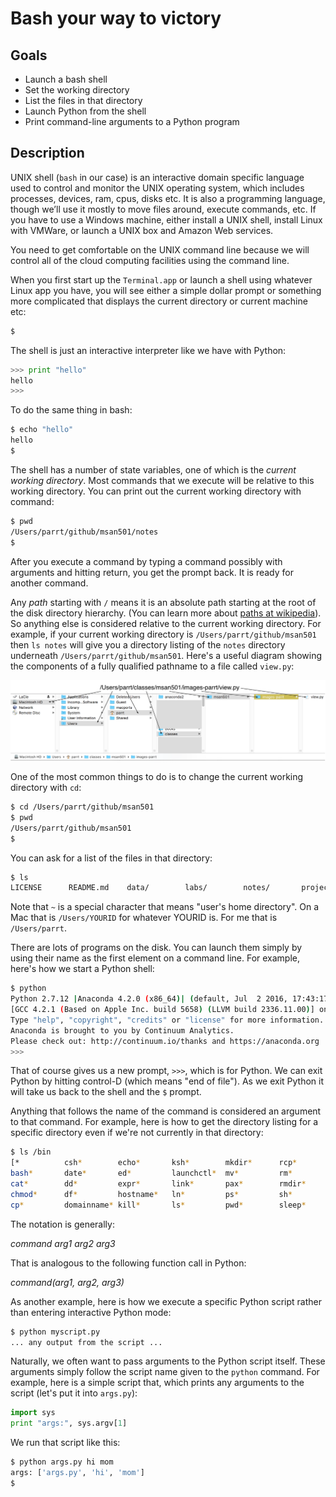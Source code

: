 # Bash your way to victory

## Goals

* Launch a bash shell
* Set the working directory
* List the files in that directory
* Launch Python from the shell
* Print command-line arguments to a Python program

## Description

UNIX shell (`bash` in our case) is an interactive domain specific language used to control and monitor the UNIX operating system, which includes processes, devices, ram, cpus, disks etc. It is also a programming language, though we’ll use it mostly to move files around, execute commands, etc. If you have to use a Windows machine, either install a UNIX shell, install Linux with VMWare, or launch a UNIX box and Amazon Web services.

You need to get comfortable on the UNIX command line because we will control all of the cloud computing facilities using the command line.

When you first start up the `Terminal.app` or launch a shell using whatever Linux app you have, you will see either a simple dollar prompt or something more complicated that displays the current directory or current machine etc:

```bash
$ 
```

The shell is just an interactive interpreter like we have with Python:

```python
>>> print "hello"
hello
>>>
```

To do the same thing in bash:

```bash
$ echo "hello"
hello
$
```

The shell has a number of state variables, one of which is the *current working directory*. Most commands that we execute will be relative to this working directory. You can print out the current working directory with command:

```bash
$ pwd
/Users/parrt/github/msan501/notes
$ 
```

After you execute a command by typing a command possibly with arguments and hitting return, you get the prompt back. It is ready for another command.

Any *path* starting with `/` means it is an absolute path starting at the root of the disk directory hierarchy. (You can learn more about [paths at wikipedia](https://en.wikipedia.org/wiki/Path_(computing)#Unix_style)). So anything else is considered relative to the current working directory. For example, if your current working directory is `/Users/parrt/github/msan501` then `ls notes` will give you a directory listing of the `notes` directory underneath `/Users/parrt/github/msan501`. Here's a useful diagram showing the components of a fully qualified pathname to a file called `view.py`:

<img src=images/path-names.png width=750>

One of the most common things to do is to change the current working directory with `cd`:

```bash
$ cd /Users/parrt/github/msan501
$ pwd
/Users/parrt/github/msan501
$ 
```

You can ask for a list of the files in that directory:

```bash
$ ls
LICENSE      README.md    data/        labs/        notes/       projects/
```

Note that `~` is a special character that means "user's home directory".  On a Mac that is `/Users/YOURID` for whatever YOURID is. For me that is `/Users/parrt`.

There are lots of programs on the disk. You can launch them simply by using their name as the first element on a command line. For example, here's how we start a Python shell:

```bash
$ python
Python 2.7.12 |Anaconda 4.2.0 (x86_64)| (default, Jul  2 2016, 17:43:17) 
[GCC 4.2.1 (Based on Apple Inc. build 5658) (LLVM build 2336.11.00)] on darwin
Type "help", "copyright", "credits" or "license" for more information.
Anaconda is brought to you by Continuum Analytics.
Please check out: http://continuum.io/thanks and https://anaconda.org
>>> 
```

That of course gives us a new prompt, `>>>`, which is for Python. We can exit Python by hitting control-D (which means "end of file"). As we exit Python it will take us back to the shell and the `$` prompt.

Anything that follows the name of the command is considered an argument to that command. For example, here is how to get the directory listing for a specific directory even if we're not currently in that directory:

```bash
$ ls /bin
[*          csh*        echo*       ksh*        mkdir*      rcp*        stty*       wait4path*
bash*       date*       ed*         launchctl*  mv*         rm*         sync*       zsh*
cat*        dd*         expr*       link*       pax*        rmdir*      tcsh*
chmod*      df*         hostname*   ln*         ps*         sh*         test*
cp*         domainname* kill*       ls*         pwd*        sleep*      unlink*
```

The notation is generally:

*command arg1 arg2 arg3*

That is analogous to the following function call in Python:

*command(arg1, arg2, arg3)*
 
As another example, here is how we execute a specific Python script rather than entering interactive Python mode:

```bash
$ python myscript.py
... any output from the script ...
```

Naturally, we often want to pass arguments to the Python script itself. These arguments simply follow the script name given to the `python` command. For example, here is a simple script that, which prints any arguments to the script (let's put it into `args.py`):

```python
import sys
print "args:", sys.argv[1]
```

We run that script like this:
 
```bash
$ python args.py hi mom
args: ['args.py', 'hi', 'mom']
$ 
```